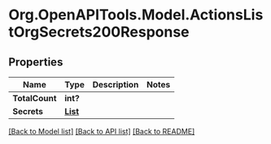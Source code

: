 # Org.OpenAPITools.Model.ActionsListOrgSecrets200Response

## Properties

Name | Type | Description | Notes
------------ | ------------- | ------------- | -------------
**TotalCount** | **int?** |  | 
**Secrets** | [**List<ActionsSecretForAnOrganization>**](ActionsSecretForAnOrganization.md) |  | 

[[Back to Model list]](../README.md#documentation-for-models) [[Back to API list]](../README.md#documentation-for-api-endpoints) [[Back to README]](../README.md)

